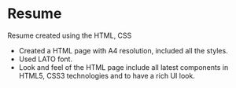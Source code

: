 # Resume
Resume created using the HTML, CSS

- Created a HTML page with A4 resolution, included all the styles.
- Used LATO font.
- Look and feel of the HTML page include all latest components in HTML5, CSS3 technologies and to have a rich UI look.
